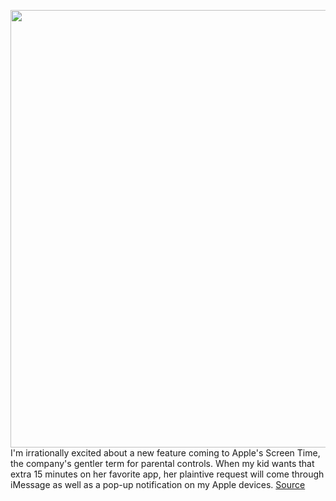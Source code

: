<img src='https://cdn.vox-cdn.com/thumbor/hhuxAUWXi2jj8WXk4DTAzIPRIhs=/0x0:2560x1440/1200x800/filters:focal(1076x516:1484x924)/cdn.vox-cdn.com/uploads/chorus_image/image/70951567/wwdc_2022_1104_10_14_28.0.jpg' width='700px' /><br/>
I'm irrationally excited about a new feature coming to Apple's Screen Time, the company's gentler term for parental controls. When my kid wants that extra 15 minutes on her favorite app, her plaintive request will come through iMessage as well as a pop-up notification on my Apple devices.
<a href='https://www.theverge.com/2022/6/7/23157223/apple-screen-time-family-sharing-ios-16-new-parental-control-features'> Source <a/>